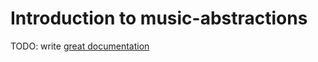 # Introduction to music-abstractions

TODO: write [great documentation](http://jacobian.org/writing/great-documentation/what-to-write/)
